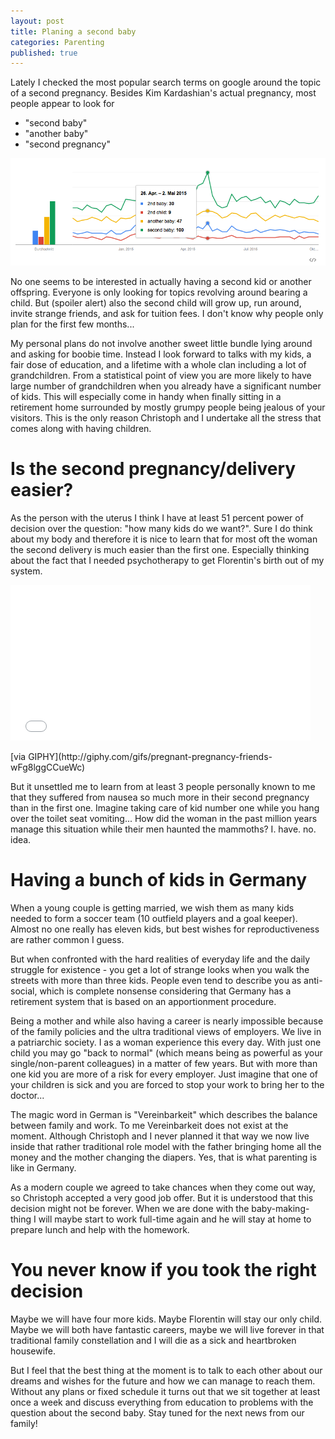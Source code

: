 ```yaml
---
layout: post
title: Planing a second baby
categories: Parenting
published: true
---
```


Lately I checked the most popular search terms on google around the topic of a second pregnancy. Besides Kim Kardashian's actual pregnancy, most people appear to look for
- "second baby"
- "another baby"
- "second pregnancy"

![second baby](/assets/img/flr-search-stats.png)

No one seems to be interested in actually having a second kid or another offspring. Everyone is only looking for topics revolving around bearing a child. But (spoiler alert) also the second child will grow up, run around, invite strange friends, and ask for tuition fees. I don't know why people only plan for the first few months...

My personal plans do not involve another sweet little bundle lying around and asking for boobie time. Instead I look forward to talks with my kids, a fair dose of education, and a lifetime with a whole clan including a lot of grandchildren. From a statistical point of view you are more likely to have large number of grandchildren when you already have a significant number of kids. This will especially come in handy when finally sitting in a retirement home surrounded by mostly grumpy people being jealous of your visitors. This is the only reason Christoph and I undertake all the stress that comes along with having children.

# Is the second pregnancy/delivery easier?
As the person with the uterus I think I have at least 51 percent power of decision over the question: "how many kids do we want?". Sure I do think about my body and therefore it is nice to learn that for most oft the woman the second delivery is much easier than the first one. Especially thinking about the fact that I needed psychotherapy to get Florentin's birth out of my system.

<iframe src="//giphy.com/embed/wFg8lggCCueWc" width="480" height="249" frameBorder="0" class="giphy-embed" allowFullScreen></iframe><p>[via GIPHY](http://giphy.com/gifs/pregnant-pregnancy-friends-wFg8lggCCueWc)</p>

But it unsettled me to learn from at least 3 people personally known to me that they suffered from nausea so much more in their second pregnancy than in the first one. Imagine taking care of kid number one while you hang over the toilet seat vomiting... How did the woman in the past million years manage this situation while their men haunted the mammoths? I. have. no. idea.

# Having a bunch of kids in Germany
When a young couple is getting married, we wish them as many kids needed to form a soccer team (10 outfield players and a goal keeper). Almost no one really has eleven kids, but best wishes for reproductiveness are rather common I guess.

But when confronted with the hard realities of everyday life and the daily struggle for existence - you get a lot of strange looks when you walk the streets with more than three kids. People even tend to describe you as anti-social, which is complete nonsense considering that Germany has a retirement system that is based on an apportionment procedure.

Being a mother and while also having a career is nearly impossible because of the family policies and the ultra traditional views of employers. We live in a patriarchic society. I as a woman experience this every day. With just one child you may go "back to normal" (which means being as powerful as your single/non-parent colleagues) in a matter of few years. But with more than one kid you are more of a risk for every employer. Just imagine that one of your children is sick and you are forced to stop your work to bring her to the doctor...

The magic word in German is "Vereinbarkeit" which describes the balance between family and work. To me Vereinbarkeit does not exist at the moment. Although Christoph and I never planned it that way we now live inside that rather traditional role model with the father bringing home all the money and the mother changing the diapers. Yes, that is what parenting is like in Germany.

As a modern couple we agreed to take chances when they come out way, so Christoph accepted a very good job offer. But it is understood that this decision might not be forever. When we are done with the baby-making-thing I will maybe start to work full-time again and he will stay at home to prepare lunch and help with the homework.

# You never know if you took the right decision
Maybe we will have four more kids. Maybe Florentin will stay our only child. Maybe we will both have fantastic careers, maybe we will live forever in that traditional family constellation and I will die as a sick and heartbroken housewife.

But I feel that the best thing at the moment is to talk to each other about our dreams and wishes for the future and how we can manage to reach them. Without any plans or fixed schedule it turns out that we sit together at least once a week and discuss everything from education to problems with the question about the second baby. Stay tuned for the next news from our family!
